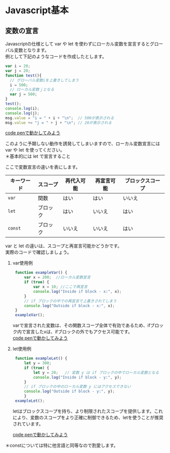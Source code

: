# Javascript基本
## 変数の宣言
Javascriptの仕様として var や let を使わずにローカル変数を宣言するとグローバル変数となります。  
例として下記のようなコードを作成したとします。
```javascript
var i = 20;
var j = 20;
function test(){
  // グローバル変数iを上書きしてしまう
  i = 500;
  // ローカル変数ｊとなる
  var j = 500;
}
test();
console.log(i);
console.log(j);
msg.value = "i = " + i + "\n";  // 500が表示される
msg.value += "j = " + j + "\n"; // 20が表示される
```

[code penで動かしてみよう](https://codepen.io/mura-no/pen/QWJVOjb)

このように予期しない動作を誘発してしまいますので、ローカル変数宣言には var や let を使ってください。  
＊基本的には let で宣言すること

ここで変数宣言の違いを表にします。

| キーワード | スコープ | 再代入可能 | 再宣言可能 | ブロックスコープ |
|---------|-------|----------|-------------------|-------------------|
| `var`   | 関数  | はい | はい | いいえ |
| `let`   | ブロック | はい | いいえ | はい |
| `const` | ブロック | いいえ | いいえ | はい |

var と let の違いは、スコープと再宣言可能かどうかです。  
実際のコードで確認しましょう。
1. var使用例
   ```javascript
    function exampleVar() {
        var x = 200;  //ローカル変数宣言 
        if (true) {
            var x = 10; //ここで再宣言
            console.log("Inside if block - x:", x);
        }
        // if ブロックの中での再宣言で上書きされてしまう
        console.log("Outside if block - x:", x);
    }
    exampleVar();
   ```
   varで宣言された変数は、その関数スコープ全体で有効であるため、ifブロック内で宣言したxは、ifブロックの外でもアクセス可能です。  
   [cpde penで動かしてみよう](https://codepen.io/mura-no/pen/MWzqOdO)

2. let使用例
   ```javascript
    function exampleLet() {
        let y = 300;
        if (true) {
            let y = 20;   // 変数 y は if ブロックの中でローカル変数となる
            console.log("Inside if block - y:", y);
        }
        // if ブロックの中のローカル変数 y にはアクセスできない  
        console.log("Outside if block - y:", y);
        }
    exampleLet();
   ```
   letはブロックスコープを持ち、より制限されたスコープを提供します。これにより、変数のスコープをより正確に制御できるため、letを使うことが推奨されています。
   
   [cpde penで動かしてみよう](https://codepen.io/mura-no/pen/XWyPzoE)

＊constについては特に他言語と同等なので割愛します。

